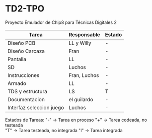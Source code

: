 # TD2-TPO
 Proyecto Emulador de Chip8 para Técnicas Digitales 2


|          Tarea           | Responsable  | Estado |
|--------------------------|--------------|--------|
|        Diseño PCB        |  LL y Willy  |   -    |
|      Diseño Carcaza      |     Fran     |   -    |
|         Pantalla         |      LL      |   -    |
|            SD            |    Luchos    |   -    |
|      Instrucciones       | Fran, Luchos |   -    |
|          Armado          |      LL      |   -    |
|     TDS y estructura     |      LS      |   T    |
|      Documentacion       |  el guilardo |   -    |
| Interfaz seleccion juego |    Luchos    |   -    |

Estados de Tareas:
	"-"	-> Tarea en proceso
	"+"	-> Tarea codeada, no testeada	
	"T"	-> Tarea testeada, no integrada
	"I"	-> Tarea integrada